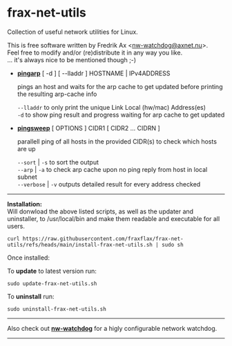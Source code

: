 # frax-net-utils
Collection of useful network utilities for Linux.

This is free software written by Fredrik Ax &lt;nw-watchdog@axnet.nu&gt;. <br>
Feel free to modify and/or (re)distribute it in any way you like. <br>
... it's always nice to be mentioned though ;-)

* **[pingarp](https://raw.githubusercontent.com/fraxflax/frax-net-utils/refs/heads/main/bin/pingarp)** [ -d ] [ --lladdr ] HOSTNAME | IPv4ADDRESS<br>

  pings an host and waits for the arp cache to get updated before printing the resulting arp-cache info
  
  `--lladdr` to only print the unique Link Local (hw/mac) Address(es)<br>
  `-d` to show ping result and progress waiting for arp cache to get updated
  
* **[pingsweep](https://raw.githubusercontent.com/fraxflax/frax-net-utils/refs/heads/main/bin/pingsweep)** [ OPTIONS ]  CIDR1 [ CIDR2 ...  CIDRN ]<br>

  parallell ping of all hosts in the provided CIDR(s) to check which hosts are up
  
  `--sort` | `-s` to sort the output<br>
  `--arp` | `-a` to check arp cache upon no ping reply from host in local subnet<br>
  `--verbose` | `-v` outputs detailed result for every address checked

---
**Installation:**<br>
Will donwload the above listed scripts, as well as the updater and uninstaller, to /usr/local/bin and make them readable and executable for all users.
```
curl https://raw.githubusercontent.com/fraxflax/frax-net-utils/refs/heads/main/install-frax-net-utils.sh | sudo sh
```

Once installed:

To **update** to latest version run:
```
sudo update-frax-net-utils.sh
```

To **uninstall** run:
```
sudo uninstall-frax-net-utils.sh
```

---

Also check out **[nw-watchdog](https://github.com/fraxflax/nw-watchdog)** for a higly configurable network watchdog.

---

